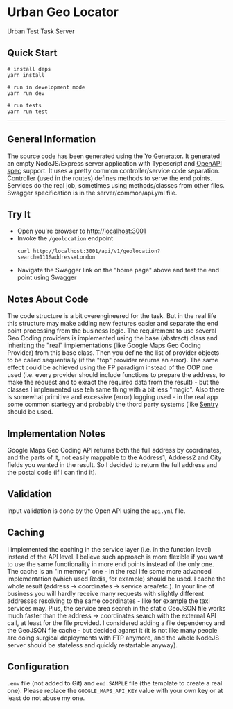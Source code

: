 # Urban Geo Locator

Urban Test Task Server

## Quick Start

```shell
# install deps
yarn install

# run in development mode
yarn run dev

# run tests
yarn run test
```

---

## General Information
The source code has been generated using the [Yo Generator](https://github.com/cdimascio/generator-express-no-stress-typescript). It generated an empty NodeJS/Express server application with Typescript and [OpenAPI spec](https://swagger.io/specification/) support. It uses a pretty common controller/service code separation. Controller (used in the routes) defines methods to serve the end points. Services do the real job, sometimes using methods/classes from other files. Swagger specification is in the server/common/api.yml file.

## Try It
* Open you're browser to [http://localhost:3001](http://localhost:3001)
* Invoke the `/geolocation` endpoint 
  ```shell
  curl http://localhost:3001/api/v1/geolocation?search=111&address=London
  ```
* Navigate the Swagger link on the "home page" above and test the end point using Swagger
 
## Notes About Code
The code structure is a bit overengineered for the task. But in the real life this structure may make adding new features easier and separate the end point processing from the business logic.
The requirement to use several Geo Coding providers is implemented using the base (abstract) class and inheriting the "real" implementations (like Google Maps Geo Coding Provider) from this base class. Then you define the list of provider objects to be called sequentially (if the "top" provider rerurns an error). The same effect could be achieved using the FP paradigm instead of the OOP one used (i.e. every provider should include functions to prepare the address, to make the request and to exract the required data from the result) - but the classes I implemented use teh same thing with a bit less "magic".
Also there is somewhat primitive and excessive (error) logging used - in the real app some common startegy and probably the thord party systems (like [Sentry](https://www.sentry.io) should be used.

## Implementation Notes
Google Maps Geo Coding API returns both the full address by coordinates, and the parts of it, not easily mappable to the Address1, Address2 and City fields you wanted in the result. So I decided to return the full address and the postal code (if I can find it).

## Validation
Input validation is done by the Open API using the ```api.yml``` file.

## Caching
I implemented the caching in the service layer (i.e. in the function level) instead of the API level. I believe such approach is more flexible if you want to use the same functionality in more end points instead of the only one.
The cache is an "in memory" one - in the real life some more advanced implementation (which used Redis, for example) should be used.
I cache the whole result (address -> coordinates -> service area/etc.). In your line of business you will hardly receive many requests with slightly different addresses resolving to the same coordinates - like for example the taxi services may. Plus, the service area search in the static GeoJSON file works much faster than the address -> coordinates search with the external API call, at least for the file provided.
I considered adding a file dependency and the GeoJSON file cache - but decided aganst it (it is not like many people are doing surgical deployments with FTP anymore, and the whole NodeJS server should be stateless and quickly restartable anyway).

## Configuration
```.env``` file (not added to Git) and ```end.SAMPLE``` file (the template to create a real one). Please replace the ```GOOGLE_MAPS_API_KEY``` value with your own key or at least do not abuse my one.


